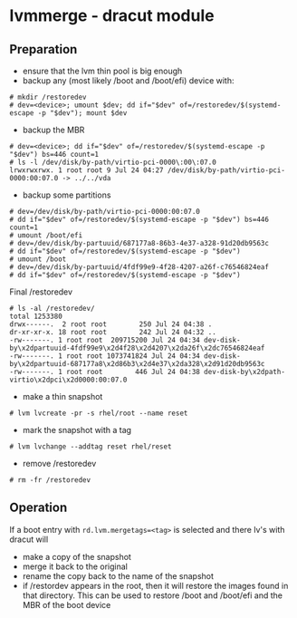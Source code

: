 # lvmmerge - dracut module

## Preparation
- ensure that the lvm thin pool is big enough
- backup any (most likely /boot and /boot/efi) device with:
```
# mkdir /restoredev
# dev=<device>; umount $dev; dd if="$dev" of=/restoredev/$(systemd-escape -p "$dev"); mount $dev
```
- backup the MBR
```
# dev=<device>; dd if="$dev" of=/restoredev/$(systemd-escape -p "$dev") bs=446 count=1
# ls -l /dev/disk/by-path/virtio-pci-0000\:00\:07.0
lrwxrwxrwx. 1 root root 9 Jul 24 04:27 /dev/disk/by-path/virtio-pci-0000:00:07.0 -> ../../vda
```
- backup some partitions
```
# dev=/dev/disk/by-path/virtio-pci-0000:00:07.0
# dd if="$dev" of=/restoredev/$(systemd-escape -p "$dev") bs=446 count=1
# umount /boot/efi
# dev=/dev/disk/by-partuuid/687177a8-86b3-4e37-a328-91d20db9563c
# dd if="$dev" of=/restoredev/$(systemd-escape -p "$dev")
# umount /boot
# dev=/dev/disk/by-partuuid/4fdf99e9-4f28-4207-a26f-c76546824eaf
# dd if="$dev" of=/restoredev/$(systemd-escape -p "$dev")
```
Final /restoredev
```
# ls -al /restoredev/
total 1253380
drwx------.  2 root root        250 Jul 24 04:38 .
dr-xr-xr-x. 18 root root        242 Jul 24 04:32 ..
-rw-------. 1 root root  209715200 Jul 24 04:34 dev-disk-by\x2dpartuuid-4fdf99e9\x2d4f28\x2d4207\x2da26f\x2dc76546824eaf
-rw-------. 1 root root 1073741824 Jul 24 04:34 dev-disk-by\x2dpartuuid-687177a8\x2d86b3\x2d4e37\x2da328\x2d91d20db9563c
-rw-------. 1 root root        446 Jul 24 04:38 dev-disk-by\x2dpath-virtio\x2dpci\x2d0000:00:07.0
```
- make a thin snapshot
```
# lvm lvcreate -pr -s rhel/root --name reset
```

- mark the snapshot with a tag
```
# lvm lvchange --addtag reset rhel/reset
```

- remove /restoredev
```
# rm -fr /restoredev
```

## Operation

If a boot entry with ```rd.lvm.mergetags=<tag>``` is selected and there lv's with <tag>
dracut will
- make a copy of the snapshot
- merge it back to the original
- rename the copy back to the name of the snapshot
- if /restordev appears in the root, then it will restore the images
  found in that directory. This can be used to restore /boot and /boot/efi and the
  MBR of the boot device
